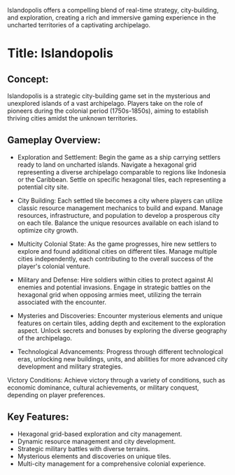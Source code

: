 Islandopolis offers a compelling blend of real-time strategy, city-building, and exploration, creating a rich and immersive gaming experience in the uncharted territories of a captivating archipelago.

# Title: Islandopolis

## Concept:
Islandopolis is a strategic city-building game set in the mysterious and unexplored islands of a vast archipelago. Players take on the role of pioneers during the colonial period (1750s-1850s), aiming to establish thriving cities amidst the unknown territories.

## Gameplay Overview:
 - Exploration and Settlement:
  Begin the game as a ship carrying settlers ready to land on uncharted islands.
  Navigate a hexagonal grid representing a diverse archipelago comparable to regions like Indonesia or the Caribbean.
  Settle on specific hexagonal tiles, each representing a potential city site.

 - City Building:
  Each settled tile becomes a city where players can utilize classic resource management mechanics to build and expand.
  Manage resources, infrastructure, and population to develop a prosperous city on each tile.
  Balance the unique resources available on each island to optimize city growth.

 - Multicity Colonial State:
  As the game progresses, hire new settlers to explore and found additional cities on different tiles.
  Manage multiple cities independently, each contributing to the overall success of the player's colonial venture.

 - Military and Defense:
  Hire soldiers within cities to protect against AI enemies and potential invasions.
  Engage in strategic battles on the hexagonal grid when opposing armies meet, utilizing the terrain associated with the encounter.

 - Mysteries and Discoveries:
  Encounter mysterious elements and unique features on certain tiles, adding depth and excitement to the exploration aspect.
  Unlock secrets and bonuses by exploring the diverse geography of the archipelago.

 - Technological Advancements:
  Progress through different technological eras, unlocking new buildings, units, and abilities for more advanced city development and military strategies.

Victory Conditions:
  Achieve victory through a variety of conditions, such as economic dominance, cultural achievements, or military conquest, depending on player preferences.

## Key Features:

 - Hexagonal grid-based exploration and city management.
 - Dynamic resource management and city development.
 - Strategic military battles with diverse terrains.
 - Mysterious elements and discoveries on unique tiles.
 - Multi-city management for a comprehensive colonial experience.
